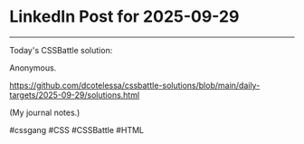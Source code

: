 # LinkedIn Post for 2025-09-29

---

Today's CSSBattle solution:

Anonymous.

https://github.com/dcotelessa/cssbattle-solutions/blob/main/daily-targets/2025-09-29/solutions.html

(My journal notes.)

#cssgang #CSS #CSSBattle #HTML
